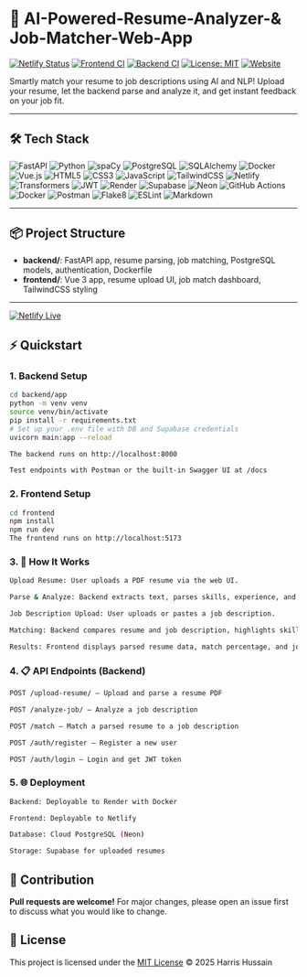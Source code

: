 # 🚀 AI-Powered-Resume-Analyzer-& Job-Matcher-Web-App

[![Netlify Status](https://api.netlify.com/api/v1/badges/65796857-8373-48d0-a827-a1a03db9f42d/deploy-status)](https://app.netlify.com/projects/ai-powered-resume-analyzer/deploys)
[![Frontend CI](https://github.com/harrishussain24/AI-Powered-Resume-Analyzer/actions/workflows/frontend.yml/badge.svg)](https://github.com/harrishussain24/AI-Powered-Resume-Analyzer/actions/workflows/frontend.yml)
[![Backend CI](https://github.com/harrishussain24/AI-Powered-Resume-Analyzer/actions/workflows/backend.yml/badge.svg)](https://github.com/harrishussain24/AI-Powered-Resume-Analyzer/actions/workflows/backend.yml)
[![License: MIT](https://img.shields.io/badge/License-MIT-yellow.svg)](https://opensource.org/licenses/MIT)
[![Website](https://img.shields.io/website-up-down-green-red/https/ai-powered-resume-analyzer.netlify.app)](https://ai-powered-resume-analyzer.netlify.app)

Smartly match your resume to job descriptions using AI and NLP! Upload your resume, let the backend parse and analyze it, and get instant feedback on your job fit.

---

## 🛠️ Tech Stack

![FastAPI](https://img.shields.io/badge/FastAPI-005571?style=for-the-badge&logo=fastapi&logoColor=white)
![Python](https://img.shields.io/badge/Python-3776AB?style=for-the-badge&logo=python&logoColor=white)
![spaCy](https://img.shields.io/badge/spaCy-09A3D5?style=for-the-badge&logo=spacy&logoColor=white)
![PostgreSQL](https://img.shields.io/badge/PostgreSQL-4169E1?style=for-the-badge&logo=postgresql&logoColor=white)
![SQLAlchemy](https://img.shields.io/badge/SQLAlchemy-8B0000?style=for-the-badge&logo=sqlalchemy&logoColor=white)
![Docker](https://img.shields.io/badge/Docker-2496ED?style=for-the-badge&logo=docker&logoColor=white)
![Vue.js](https://img.shields.io/badge/Vue.js-35495E?style=for-the-badge&logo=vue.js&logoColor=4FC08D)
![HTML5](https://img.shields.io/badge/HTML5-E34F26?style=for-the-badge&logo=html5&logoColor=white)
![CSS3](https://img.shields.io/badge/CSS3-1572B6?style=for-the-badge&logo=css3&logoColor=white)
![JavaScript](https://img.shields.io/badge/JavaScript-F7DF1E?style=for-the-badge&logo=javascript&logoColor=black)
![TailwindCSS](https://img.shields.io/badge/TailwindCSS-06B6D4?style=for-the-badge&logo=tailwindcss&logoColor=white)
![Netlify](https://img.shields.io/badge/Netlify-00C7B7?style=for-the-badge&logo=netlify&logoColor=white)
![Transformers](https://img.shields.io/badge/HuggingFace_Transformers-F8BF3C?style=for-the-badge&logo=huggingface&logoColor=black)
![JWT](https://img.shields.io/badge/JWT-000000?style=for-the-badge&logo=jsonwebtokens&logoColor=white)
![Render](https://img.shields.io/badge/Render-46E3B7?style=for-the-badge&logo=render&logoColor=white)
![Supabase](https://img.shields.io/badge/Supabase-3ECF8E?style=for-the-badge&logo=supabase&logoColor=white)
![Neon](https://img.shields.io/badge/Neon-000000?style=for-the-badge&logo=data:image/svg+xml;base64,...&logoColor=white) <!-- Replace with custom badge or skip -->
![GitHub Actions](https://img.shields.io/badge/GitHub_Actions-2088FF?style=for-the-badge&logo=githubactions&logoColor=white)
![Docker](https://img.shields.io/badge/Docker-2496ED?style=for-the-badge&logo=docker&logoColor=white)
![Postman](https://img.shields.io/badge/Postman-FF6C37?style=for-the-badge&logo=postman&logoColor=white)
![Flake8](https://img.shields.io/badge/Flake8-3F6E9A?style=for-the-badge)
![ESLint](https://img.shields.io/badge/ESLint-4B32C3?style=for-the-badge&logo=eslint&logoColor=white)
![Markdown](https://img.shields.io/badge/Markdown-000000?style=for-the-badge&logo=markdown&logoColor=white)


---

## 📦 Project Structure

- **backend/**: FastAPI app, resume parsing, job matching, PostgreSQL models, authentication, Dockerfile  
- **frontend/**: Vue 3 app, resume upload UI, job match dashboard, TailwindCSS styling

---
[![Netlify Live](https://img.shields.io/badge/Live-Demo-00C7B7?style=for-the-badge&logo=netlify&logoColor=white)](https://ai-powered-resume-analyzer.netlify.app)

## ⚡ Quickstart

### 1. Backend Setup

```bash
cd backend/app
python -m venv venv
source venv/bin/activate
pip install -r requirements.txt
# Set up your .env file with DB and Supabase credentials
uvicorn main:app --reload

The backend runs on http://localhost:8000

Test endpoints with Postman or the built-in Swagger UI at /docs
```

### 2. Frontend Setup
```bash
cd frontend
npm install
npm run dev
The frontend runs on http://localhost:5173
```

### 3. 🧠 How It Works
```bash
Upload Resume: User uploads a PDF resume via the web UI.

Parse & Analyze: Backend extracts text, parses skills, experience, and contact info using spaCy and custom logic.

Job Description Upload: User uploads or pastes a job description.

Matching: Backend compares resume and job description, highlights skill matches and gaps.

Results: Frontend displays parsed resume data, match percentage, and job fit insights.
```

### 4. 📋 API Endpoints (Backend)
```bash
POST /upload-resume/ — Upload and parse a resume PDF

POST /analyze-job/ — Analyze a job description

POST /match — Match a parsed resume to a job description

POST /auth/register — Register a new user

POST /auth/login — Login and get JWT token
```

### 5. 🌐 Deployment
```bash
Backend: Deployable to Render with Docker

Frontend: Deployable to Netlify

Database: Cloud PostgreSQL (Neon)

Storage: Supabase for uploaded resumes
```

## 🤝 Contribution

**Pull requests are welcome!** For major changes, please open an issue first to discuss what you would like to change.


## 📄 License

This project is licensed under the [MIT License](https://opensource.org/licenses/MIT) © 2025 Harris Hussain
